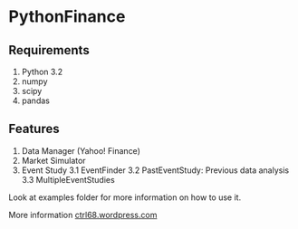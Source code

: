 PythonFinance
=============

Requirements
------------

1. Python 3.2
2. numpy
3. scipy
4. pandas

Features
--------

1. Data Manager (Yahoo! Finance)
2. Market Simulator
3. Event Study
    3.1 EventFinder
    3.2 PastEventStudy: Previous data analysis
    3.3 MultipleEventStudies


Look at examples folder for more information on how to use it.

More information [ctrl68.wordpress.com](http://ctrl68.wordpress.com/category/python/pythonfinance/)
